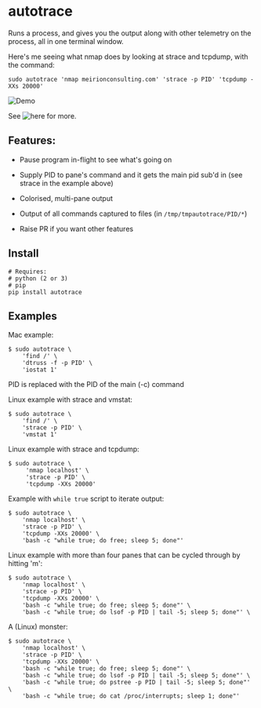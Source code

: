 # autotrace

Runs a process, and gives you the output along with other telemetry on the
process, all in one terminal window.

Here's me seeing what nmap does by looking at strace and tcpdump, with the command:

```
sudo autotrace 'nmap meirionconsulting.com' 'strace -p PID' 'tcpdump -XXs 20000'
```

![Demo](https://raw.githubusercontent.com/ianmiell/autotrace/master/demo.gif)

See ![here](https://zwischenzugs.com/2018/05/21/autotrace-debug-on-steroids/) for more.

## Features:

- Pause program in-flight to see what's going on

- Supply PID to pane's command and it gets the main pid sub'd in (see strace in the example above)

- Colorised, multi-pane output

- Output of all commands captured to files (in `/tmp/tmpautotrace/PID/*`)

- Raise PR if you want other features


## Install

```
# Requires:
# python (2 or 3)
# pip
pip install autotrace
```


## Examples

Mac example:

```
$ sudo autotrace \
    'find /' \
    'dtruss -f -p PID' \
    'iostat 1'
```

PID is replaced with the PID of the main (-c) command


Linux example with strace and vmstat:

```
$ sudo autotrace \
    'find /' \
    'strace -p PID' \
    'vmstat 1'
```

Linux example with strace and tcpdump:

```
$ sudo autotrace \
     'nmap localhost' \
     'strace -p PID' \
     'tcpdump -XXs 20000'
```

Example with `while true` script to iterate output:

```
$ sudo autotrace \
    'nmap localhost' \
    'strace -p PID' \
    'tcpdump -XXs 20000' \
    'bash -c "while true; do free; sleep 5; done"'
```

Linux example with more than four panes that can be cycled through by hitting
'm':

```
$ sudo autotrace \
    'nmap localhost' \
    'strace -p PID' \
    'tcpdump -XXs 20000' \
    'bash -c "while true; do free; sleep 5; done"' \
    'bash -c "while true; do lsof -p PID | tail -5; sleep 5; done"' \
```

A (Linux) monster:

```
$ sudo autotrace \
    'nmap localhost' \
    'strace -p PID' \
    'tcpdump -XXs 20000' \
    'bash -c "while true; do free; sleep 5; done"' \
    'bash -c "while true; do lsof -p PID | tail -5; sleep 5; done"' \
    'bash -c "while true; do pstree -p PID | tail -5; sleep 5; done"' \
    'bash -c "while true; do cat /proc/interrupts; sleep 1; done"'
```

